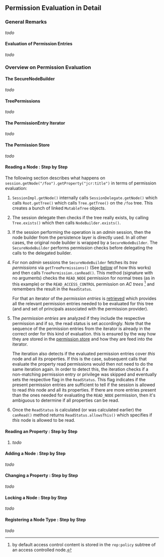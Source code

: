 <!--
   Licensed to the Apache Software Foundation (ASF) under one or more
   contributor license agreements.  See the NOTICE file distributed with
   this work for additional information regarding copyright ownership.
   The ASF licenses this file to You under the Apache License, Version 2.0
   (the "License"); you may not use this file except in compliance with
   the License.  You may obtain a copy of the License at

       http://www.apache.org/licenses/LICENSE-2.0

   Unless required by applicable law or agreed to in writing, software
   distributed under the License is distributed on an "AS IS" BASIS,
   WITHOUT WARRANTIES OR CONDITIONS OF ANY KIND, either express or implied.
   See the License for the specific language governing permissions and
   limitations under the License.
-->

Permission Evaluation in Detail
--------------------------------------------------------------------------------

### General Remarks

_todo_

#### Evaluation of Permission Entries

_todo_


### Overview on Permission Evaluation

#### <a name="SecureNodeBuilder"></a> The SecureNodeBuilder

  _todo_

#### <a name="getTreePermissions"></a> TreePermissions

  _todo_


#### <a name="getEntryIterator"></a> The PermissionEntry Iterator

  _todo_

#### <a name="permissionStore"></a> The Permission Store

  _todo_

#### Reading a Node : Step by Step

The following section describes what happens on `session.getNode("/foo").getProperty("jcr:title")`
in terms of permission evaluation:

  1. `SessionImpl.getNode()` internally calls `SessionDelegate.getNode()`
     which calls `Root.getTree()` which calls `Tree.getTree()` on the `/foo` tree.
     This creates a bunch of linked `MutableTree` objects.

  1. The session delegate then checks if the tree really exists, by calling `Tree.exists()`
     which then calls `NodeBuilder.exists()`.

  1. If the session performing the operation is an _admin_ session, then the node builder from
     the persistence layer is directly used. In all other cases, the original node builder
     is wrapped by a `SecureNodeBuilder`. The `SecureNodeBuilder` performs permission
     checks before delegating the calls to the delegated builder.

  1. For non _admin_ sessions the `SecureNodeBuilder` fetches its _tree permissions_ via
     `getTreePermissions()` (See [below](#getTreePermissions) of how this works) and then
     calls `TreePermission.canRead()`. This method (signature with no arguments) checks the
     `READ_NODE` permission for normal trees (as in this example) or the `READ_ACCESS_CONTROL`
     permission on _AC trees_ [^1] and remembers the result in the `ReadStatus`.

     For that an iterator of the _permission entries_ is [retrieved](#getEntryIterator) which
     provides all the relevant permission entries needed to be evaluated for this tree (and
     and set of principals associated with the permission provider).

  1. The _permission entries_ are analyzed if they include the respective permission and if so,
     the read status is set accordingly. Note that the sequence of the permission entries from
     the iterator is already in the correct order for this kind of evaluation. this is ensured
     by the way how they are stored in the [permission store](#permissionStore) and how they
     are feed into the iterator.

     The iteration also detects if the evaluated permission entries cover _this_ node and all
     its properties. If this is the case, subsequent calls that evaluate the property read
     permissions would then not need to do the same iteration again. In order to detect this,
     the iteration checks if a non-matching permission entry or privilege was skipped
     and eventually sets the respective flag in the `ReadStatus`. This flag indicates if the
     present permission entries are sufficient to tell if the session is allowed to read
     _this_ node and all its properties. If there are more entries present than the ones needed
     for evaluating the `READ_NODE` permission, then it's ambiguous to determine if all
     properties can be read.

  1. Once the `ReadStatus` is calculated (or was calculated earlier) the `canRead()` method
     returns `ReadStatus.allowsThis()` which specifies if _this_ node is allowed to be read.

  [^1]: by default access control content is stored in the `rep:policy` subtree of an access controlled node.

#### Reading an Property : Step by Step

  1. _todo_

#### Adding a Node : Step by Step
_todo_
#### Changing a Property : Step by Step
_todo_
#### Locking a Node : Step by Step
_todo_
#### Registering a Node Type : Step by Step
_todo_


<!-- hidden references -->